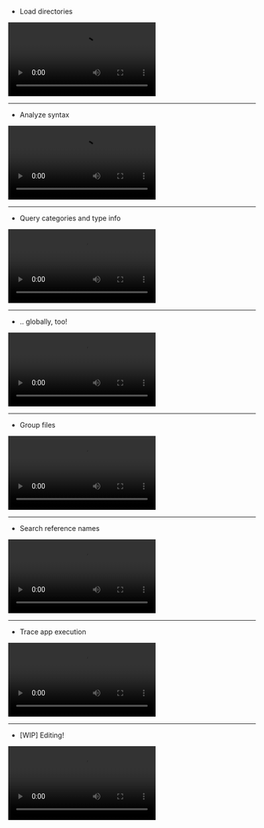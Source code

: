 * Load directories  
<video alt="A set of files being loaded into the viewer" controls>
  <source src="looka-that-movin-pictures/1.mp4" type="video/mp4">
</video>

<hr/>

* Analyze syntax  
<video alt="Syntax information being displayed" controls>
  <source src="looka-that-movin-pictures/2.mp4" type="video/mp4">
</video>

<hr/>

* Query categories and type info  
<video alt="Syntax information being highlighted" controls>
  <source src="looka-that-movin-pictures/3.mp4" type="video/mp4">
</video>

<hr/>

* .. globally, too!
<video alt="All syntax information of a type being queried" controls>
  <source src="looka-that-movin-pictures/4.mp4" type="video/mp4">
</video>

<hr/>

* Group files  
<video alt="A group of stack files" controls>
  <source src="looka-that-movin-pictures/5.mp4" type="video/mp4">
</video>

<hr/>

* Search reference names  
<video alt="Searching grouped files" controls>
  <source src="looka-that-movin-pictures/6.mp4" type="video/mp4">
</video>

<hr/>

* Trace app execution  
<video alt="Tracing execution" controls>
  <source src="looka-that-movin-pictures/8.mp4" type="video/mp4">
</video>

<hr/>

* [WIP] Editing!  
<video alt="Preview of editing" controls>
  <source src="looka-that-movin-pictures/7.mp4" type="video/mp4">
</video>
